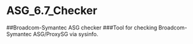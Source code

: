 # ASG_6.7_Checker
##Broadcom-Symantec ASG checker
###Tool for checking Broadcom-Symantec ASG/ProxySG via sysinfo.
